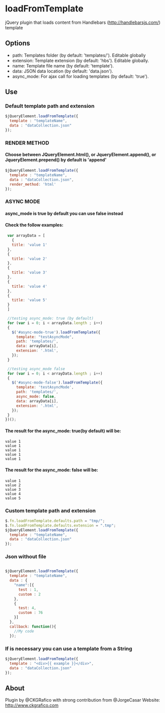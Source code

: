 # loadFromTemplate
jQuery plugin that loads content from Handlebars (http://handlebarsjs.com/) template

## Options
* path: Templates folder (by default: 'templates/'). Editable globally
* extension: Template extension (by default: 'hbs'). Editable globally.
* name: Template file name (by default: 'template').
* data: JSON data location (by default: 'data.json').
* async_mode: For ajax call for loading templates (by default: 'true').

## Use

### Default template path and extension
```javascript
$jQueryElement.loadFromTemplate({
  template : "templateName",
  data : "dataCollection.json"
});
```
### RENDER METHOD
#### Choose between JQueryElement.html(), or JqueryElement.append(), or JqueryElement.prepend() by default is 'append'

```javascript
$jQueryElement.loadFromTemplate({
  template : "templateName",
  data : "dataCollection.json",
  render_method: 'html'
});
```

### ASYNC MODE
#### async_mode is true by default you can use false instead
####
#### Check the follow examples:
####
```javascript
 var arrayData = [
   {
   title: 'value 1'
 },
 {
   title: 'value 2'
 },
 {
   title: 'value 3'
 },
 {
   title: 'value 4'
 },
 {
   title: 'value 5'
 }
 ]

 //testing async_mode: true (by default)
 for (var i = 0; i < arrayData.length ; i++)
 {
   $('#async-mode-true').loadFromTemplate({
     template: "testAsyncMode",
     path: 'templates/',
     data: arrayData[i],
     extension: '.html',
   });
 }

 //testing async_mode false
 for (var i = 0; i < arrayData.length ; i++)
 {
   $('#async-mode-false').loadFromTemplate({
     template: 'testAsyncMode',
     path: 'templates/',
     async_mode: false,
     data: arrayData[i],
     extension: '.html',
   });
 }
})();

```

#### The result for the async_mode: true(by default) will be:
####
```
value 1
value 1
value 1
value 1
value 1
```

#### The result for the async_mode: false will be:
####
```
value 1
value 2
value 3
value 4
value 5
```

### Custom template path and extension
```javascript
$.fn.loadFromTemplate.defaults.path = "tmp/";
$.fn.loadFromTemplate.defaults.extension = ".tmp";
$jQueryElement.loadFromTemplate({
  template : "templateName",
  data : "dataCollection.json"
});
```

### Json without file
```javascript

$jQueryElement.loadFromTemplate({
  template : "templateName",
  data : {
    "name":[{
      test : 1,
      custom : 2
    },
    {
      test: 4,
      custom : 76
    }]
  },
  callback: function(){
    //My code
  });
```

### If is necessary you can use a template from a String
```javascript
$jQueryElement.loadFromTemplate({
  template : "<div>{{ example }}</div>",
  data : "dataCollection.json"
});
```

## About
Plugin by @CKGRafico with strong contribution from @JorgeCasar
Website: http://www.ckgrafico.com
